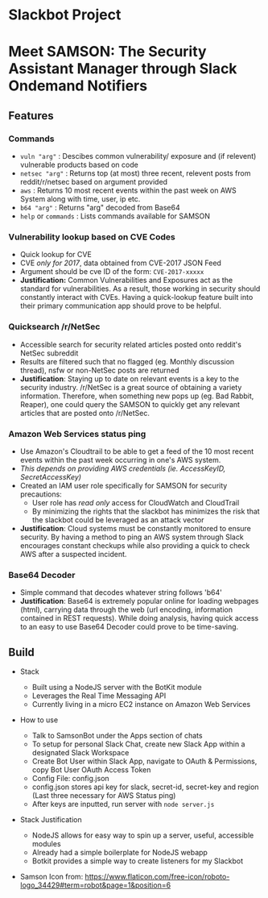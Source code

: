 # Slackbot Project
# Meet SAMSON: The Security Assistant Manager through Slack Ondemand Notifiers

## Features
### Commands
* `vuln "arg"` : Descibes common vulnerability/ exposure and (if relevent) vulnerable products based on code
* `netsec "arg"` : Returns top (at most) three recent, relevent posts from reddit/r/netsec based on argument provided
* `aws` : Returns 10 most recent events within the past week on AWS System along with time, user, ip etc.
* `b64 "arg"` : Returns "arg" decoded from Base64
* `help` or `commands` : Lists commands available for SAMSON

### Vulnerability lookup based on CVE Codes
* Quick lookup for CVE
* CVE _only for 2017_, data obtained from CVE-2017 JSON Feed
* Argument should be cve ID of the form: `CVE-2017-xxxxx`
* __Justification:__ Common Vulnerabilities and Exposures act as the standard for vulnerabilities. As a result, those working in security should constantly interact with CVEs. Having a quick-lookup feature built into their primary communication app should prove to be helpful.

### Quicksearch /r/NetSec
* Accessible search for security related articles posted onto reddit's NetSec subreddit
* Results are filtered such that no flagged (eg. Monthly discussion thread), nsfw or non-NetSec posts are returned
* __Justification__: Staying up to date on relevant events is a key to the security industry. /r/NetSec is a great source of obtaining a variety information. Therefore, when something new pops up (eg. Bad Rabbit, Reaper), one could query the SAMSON to quickly get any relevant articles that are posted onto /r/NetSec.

### Amazon Web Services status ping
* Use Amazon's Cloudtrail to be able to get a feed of the 10 most recent events within the past week occurring in one's AWS system.
* _This depends on providing AWS credentials (ie. AccessKeyID, SecretAccessKey)_
* Created an IAM user role specifically for SAMSON for security precautions:
    * User role has _read only_ access for CloudWatch and CloudTrail
    * By minimizing the rights that the slackbot has minimizes the risk that the slackbot could be leveraged as an attack vector
* __Justification__: Cloud systems must be constantly monitored to ensure security. By having a method to ping an AWS system through Slack encourages constant checkups while also providing a quick to check AWS after a suspected incident.

### Base64 Decoder
* Simple command that decodes whatever string follows 'b64'
* __Justification__: Base64 is extremely popular online for loading webpages (html), carrying data through the web (url encoding, information contained in REST requests). While doing analysis, having quick access to an easy to use Base64 Decoder could prove to be time-saving.

## Build

* Stack
    * Built using a NodeJS server with the BotKit module
    * Leverages the Real Time Messaging API
    * Currently living in a micro EC2 instance on Amazon Web Services
* How to use
    * Talk to SamsonBot under the Apps section of chats 
    * To setup for personal Slack Chat, create new Slack App within a designated Slack Workspace
    * Create Bot User within Slack App, navigate to OAuth & Permissions, copy Bot User OAuth Access Token
    * Config File: config.json
    * config.json stores api key for slack, secret-id, secret-key and region (Last three necessary for AWS Status ping)
    * After keys are inputted, run server with `node server.js`
* Stack Justification
    * NodeJS allows for easy way to spin up a server, useful, accessible modules
    * Already had a simple boilerplate for NodeJS webapp
    * Botkit provides a simple way to create listeners for my Slackbot

* Samson Icon from: https://www.flaticon.com/free-icon/roboto-logo_34429#term=robot&page=1&position=6

